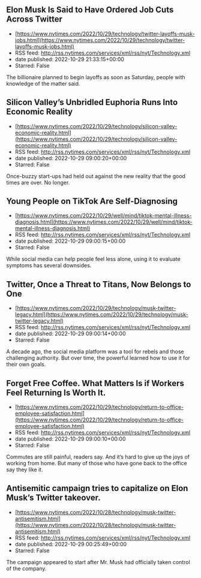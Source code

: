## Elon Musk Is Said to Have Ordered Job Cuts Across Twitter
 - [https://www.nytimes.com/2022/10/29/technology/twitter-layoffs-musk-jobs.html](https://www.nytimes.com/2022/10/29/technology/twitter-layoffs-musk-jobs.html)
 - RSS feed: http://rss.nytimes.com/services/xml/rss/nyt/Technology.xml
 - date published: 2022-10-29 21:33:15+00:00
 - Starred: False

The billionaire planned to begin layoffs as soon as Saturday, people with knowledge of the matter said.

## Silicon Valley’s Unbridled Euphoria Runs Into Economic Reality
 - [https://www.nytimes.com/2022/10/29/technology/silicon-valley-economic-reality.html](https://www.nytimes.com/2022/10/29/technology/silicon-valley-economic-reality.html)
 - RSS feed: http://rss.nytimes.com/services/xml/rss/nyt/Technology.xml
 - date published: 2022-10-29 09:00:20+00:00
 - Starred: False

Once-buzzy start-ups had held out against the new reality that the good times are over. No longer.

## Young People on TikTok Are Self-Diagnosing
 - [https://www.nytimes.com/2022/10/29/well/mind/tiktok-mental-illness-diagnosis.html](https://www.nytimes.com/2022/10/29/well/mind/tiktok-mental-illness-diagnosis.html)
 - RSS feed: http://rss.nytimes.com/services/xml/rss/nyt/Technology.xml
 - date published: 2022-10-29 09:00:15+00:00
 - Starred: False

While social media can help people feel less alone, using it to evaluate symptoms has several downsides.

## Twitter, Once a Threat to Titans, Now Belongs to One
 - [https://www.nytimes.com/2022/10/29/technology/musk-twitter-legacy.html](https://www.nytimes.com/2022/10/29/technology/musk-twitter-legacy.html)
 - RSS feed: http://rss.nytimes.com/services/xml/rss/nyt/Technology.xml
 - date published: 2022-10-29 09:00:14+00:00
 - Starred: False

A decade ago, the social media platform was a tool for rebels and those challenging authority. But over time, the powerful learned how to use it for their own goals.

## Forget Free Coffee. What Matters Is if Workers Feel Returning Is Worth It.
 - [https://www.nytimes.com/2022/10/29/technology/return-to-office-employee-satisfaction.html](https://www.nytimes.com/2022/10/29/technology/return-to-office-employee-satisfaction.html)
 - RSS feed: http://rss.nytimes.com/services/xml/rss/nyt/Technology.xml
 - date published: 2022-10-29 09:00:10+00:00
 - Starred: False

Commutes are still painful, readers say. And it’s hard to give up the joys of working from home. But many of those who have gone back to the office say they like it.

## Antisemitic campaign tries to capitalize on Elon Musk’s Twitter takeover.
 - [https://www.nytimes.com/2022/10/28/technology/musk-twitter-antisemitism.html](https://www.nytimes.com/2022/10/28/technology/musk-twitter-antisemitism.html)
 - RSS feed: http://rss.nytimes.com/services/xml/rss/nyt/Technology.xml
 - date published: 2022-10-29 00:25:49+00:00
 - Starred: False

The campaign appeared to start after Mr. Musk had officially taken control of the company.
